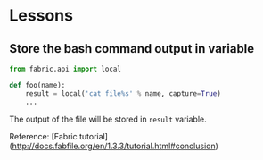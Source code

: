 # Lessons

## Store the bash command output in variable
```python
from fabric.api import local

def foo(name):
    result = local('cat file%s' % name, capture=True)
    ...
```
The output of the file will be stored in `result` variable.

Reference: [Fabric tutorial] (http://docs.fabfile.org/en/1.3.3/tutorial.html#conclusion)

